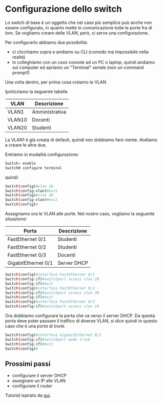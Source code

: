 # Configurazione dello switch

Lo switch di base è un oggetto che nel caso più semplice può anche non essere configurato, in quanto mette in comunicazione tutte le porte fra di loro. Se vogliamo creare delle VLAN, però, ci serve una configurazione.

Per configurarlo abbiamo due possibilità:

- ci clicchiamo sopra e andiamo su CLI (comodo ma impossibile nella realtà)
- lo colleghiamo con un cavo console ad un PC o laptop, quindi andiamo sul computer ed apriamo un "Terminal" seriale (non un command prompt!)

Una volta dentro, per prima cosa creiamo le VLAN.

Ipotizziamo la seguente tabella

|VLAN| Descrizione|
|-----| -----|
|VLAN1|Amministrativa|
|VLAN10|Docenti|
|VLAN20|Studenti|

La VLAN1 è già creata di default, quindi non dobbiamo fare niente. Andiamo a creare le altre due.

Entriamo in modalità configurazione:

```bash
Switch> enable
Switch# configure terminal
```

quindi:

```bash
Switch(config)#vlan 10
Switch(config-vlan)#exit
Switch(config)#vlan 20
Switch(config-vlan)#exit
Switch(config)#
```

Assegniamo ora le VLAN alle porte. Nel nostro caso, vogliamo la seguente situazione:

|Porta| Descrizione|
|-----| -----|
|FastEthernet 0/1|Studenti|
|FastEthernet 0/2|Studenti|
|FastEthernet 0/3|Docenti|
|GigabitEthernet 0/1|Server DHCP|


```bash
Switch(config)#interface FastEthernet 0/1
Switch(config-if)#switchport access vlan 20
Switch(config-if)#exit
Switch(config)#interface FastEthernet 0/2
Switch(config-if)#switchport access vlan 20
Switch(config-if)#exit
Switch(config)#interface FastEthernet 0/3
Switch(config-if)#switchport access vlan 10
```

Ora dobbiamo configurare la porta che va verso il server DHCP. Da questa porta deve poter passare il traffico di diverse VLAN, si dice quindi in questo caso che è una _porta di trunk_.

```bash
Switch(config)#interface GigabitEthernet 0/1
Switch(config-if)#switchport mode trunk
Switch(config-if)#exit
Switch(config)#
```

## Prossimi passi

- configurare il server DHCP
- assegnare un IP alle VLAN
- configurare il router

Tutorial ispirato da [qui](https://www.computernetworkingnotes.com/ccna-study-guide/configure-dhcp-server-for-multiple-vlans-on-the-switch.html).